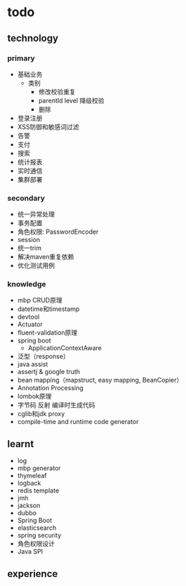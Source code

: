 # todo

## technology
### primary
- 基础业务
    - 类别
        - 修改校验重复
        - parentId level 降级校验
        - 删除
- 登录注册
- XSS防御和敏感词过滤
- 告警
- 支付
- 搜索
- 统计报表
- 实时通信
- 集群部署
### secondary
- 统一异常处理
- 事务配置
- 角色权限: PasswordEncoder
- session
- 统一trim
- 解决maven重复依赖
- 优化测试用例
### knowledge
- mbp CRUD原理
- datetime和timestamp
- devtool
- Actuator
- fluent-validation原理
- spring boot
    - ApplicationContextAware
- 泛型（response）
- java assist
- assertj & google truth
- bean mapping（mapstruct, easy mapping, BeanCopier）
- Annotation Processing
- lombok原理
- 字节码 反射 编译时生成代码
- cglib和jdk proxy
- compile-time and runtime code generator

## learnt
- log
- mbp generator
- thymeleaf
- logback
- redis template
- jmh
- jackson
- dubbo
- Spring Boot
- elasticsearch
- spring security
- 角色权限设计
- Java SPI

## experience